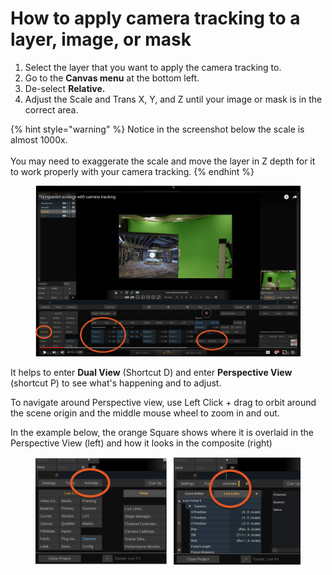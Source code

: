 # How to apply camera tracking to a layer, image, or mask

1. Select the layer that you want to apply the camera tracking to.
2. Go to the **Canvas menu** at the bottom left.
3. De-select **Relative.**
4. Adjust the Scale and Trans X, Y, and Z until your image or mask is in the correct area.

{% hint style="warning" %}
Notice in the screenshot below the scale is almost 1000x. \
\
You may need to exaggerate the scale and move the layer in Z depth for it to work properly with your camera tracking.&#x20;
{% endhint %}

<figure><img src="../.gitbook/assets/image (4) (1) (1) (1) (1).png" alt=""><figcaption></figcaption></figure>

It helps to enter **Dual View** (Shortcut D) and enter **Perspective View** (shortcut P) to see what's happening and to adjust.

To navigate around Perspective view, use Left Click + drag to orbit around the scene origin and the middle mouse wheel to zoom in and out.

In the example below, the orange Square shows where it is overlaid in the Perspective View (left) and how it looks in the composite (right)

<figure><img src="../.gitbook/assets/image (3) (1) (1) (1) (1) (1) (1).png" alt=""><figcaption></figcaption></figure>



